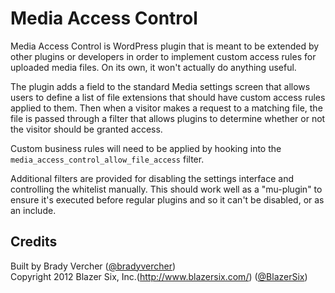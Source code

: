 # Media Access Control #

Media Access Control is WordPress plugin that is meant to be extended by other plugins or developers in order to implement custom access rules for uploaded media files. On its own, it won't actually do anything useful.

The plugin adds a field to the standard Media settings screen that allows users to define a list of file extensions that should have custom access rules applied to them. Then when a visitor makes a request to a matching file, the file is passed through a filter that allows plugins to determine whether or not the visitor should be granted access.

Custom business rules will need to be applied by hooking into the `media_access_control_allow_file_access` filter.

Additional filters are provided for disabling the settings interface and controlling the whitelist manually. This should work well as a "mu-plugin" to ensure it's executed before regular plugins and so it can't be disabled, or as an include.

## Credits ##

Built by Brady Vercher ([@bradyvercher](http://twitter.com/bradyvercher))  
Copyright 2012  Blazer Six, Inc.(http://www.blazersix.com/) ([@BlazerSix](http://twitter.com/BlazerSix))